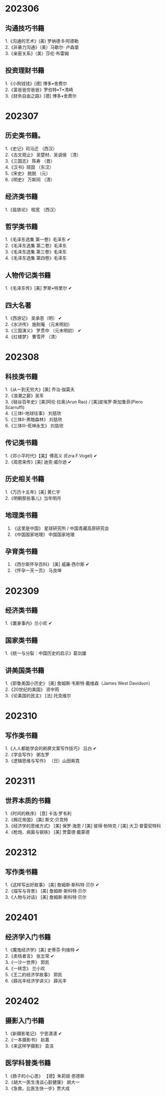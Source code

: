# 202306
## 沟通技巧书籍
1.《沟通的艺术》(美) 罗纳德·B·阿德勒  
2.《非暴力沟通》（美）马歇尔· 卢森堡  
3.《亲密关系》（美）莎伦·布雷姆  
## 投资理财书籍
1.《小狗钱钱》[德] 博多•舍费尔  
2.《富爸爸穷爸爸》罗伯特•T•清崎  
3.《财务自由之路》[德] 博多•舍费尔  

# 202307
## 历史类书籍。  
1.《史记》司马迁 （西汉）  
2.《古文观止》 吴楚材、吴调侯 （清）  
3.《三国志》 陈寿 （晋）  
4.《汉书》班固 （东汉）  
5.《宋史》 脱脱 （元）  
6.《明史》 万斯同 （清）
## 经济类书籍
1.《盐铁论》 桓宽 （西汉）
## 哲学类书籍
1.《毛泽东选集 第一卷》毛泽东 ✔  
2.《毛泽东选集 第二卷》毛泽东  
3.《毛泽东选集 第三卷》毛泽东  
4.《毛泽东选集 第四卷》毛泽东
## 人物传记类书籍
1.《毛泽东传》[美] 罗斯•特里尔 ✔
## 四大名著
1.《西游记》 吴承恩（明）  ✔  
2.《水浒传》 施耐庵 （元末明初）  
3.《三国演义》 罗贯中 （元末明初） ✔  
4.《红楼梦》 曹雪芹 （清）
# 202308
## 科技类书籍
1.《从一到无穷大》[美] 乔治·伽莫夫  
2.《浪潮之巅》吴军  
3.《硅谷百年史》[美]阿伦·拉奥(Arun Rao) / [美]皮埃罗·斯加鲁菲(Piero Scarruffi)  
4.《三体I-地球往事》 刘慈欣  
5.《三体II-黑暗森林》 刘慈欣  
6.《三体III-死神永生》 刘慈欣  
## 传记类书籍
1.《邓小平时代》【美】傅高义 (Ezra.F.Vogel)  ✔  
2.《周恩来传》[美] 迪克·威尔逊 ✔
## 历史相关书籍
1.《万历十五年》[美] 黄仁宇  
2.《明朝那些事儿》当年明月
## 地理类书籍
1. 《这里是中国》 星球研究所 / 中国青藏高原研究会
2. 《中国国家地理》 中国国家地理
## 孕育类书籍
1. 《西尔斯怀孕百科》 [美] 威廉·西尔斯  ✔  
2. 《怀孕一天一页》 马良坤
# 202309
## 经济类书籍
1.《置身事内》兰小欢  ✔
## 国家类书籍
1.《统一与分裂：中国历史的启示》葛剑雄
## 讲美国类书籍
1.《耶鲁美国小历史》 [美] 詹姆斯·韦斯特·戴维森（James West Davidson）  
2.《20世纪的美国》  资中筠  
3.《论美国的民主》  [法] 托克维尔  
# 202310
## 写作类书籍
1.《人人都能学会的刷屏文案写作技巧》 吕白  ✔  
2.《学会写作》 粥左罗  
3.《逻辑思维与写作》  （日）山田紫霓
# 202311
## 世界本质的书籍
1.《时间的秩序》  [意] 卡洛·罗韦利  
2.《棉花帝国》 [美] 斯文·贝克特  
3.《经济学的思维方式》  [美] 保罗·海恩 / [美] 彼得·勃特克 / [美] 大卫·普雷契特科  
4.《枪炮、病菌与钢铁》  [美] 贾雷德·戴蒙德  
# 202312
## 写作类书籍
1.《这样写出好故事》 [美] 詹姆斯·斯科特·贝尔  ✔  
2.《描写与背景》  [美] 詹姆斯·斯科特·贝尔   
3.《人物与对话》   [美] 詹姆斯·斯科特·贝尔  
# 202401
## 经济学入门书籍
1.《魔鬼经济学》[美] 史蒂芬·列维特  ✔  
2.《卖桔者言》 张五常  ✔  
3.《一沙一世界》 郭凯  
4.《一转念》 兰小欢  
5.《王二的经济学故事》 郭凯  
6.《薛兆丰经济学讲义》 薛兆丰  
# 202402
## 摄影入门书籍
1.《新摄影笔记》 宁思潇潇  ✔  
2.《一本摄影书》 赵嘉  
3.《来这样学摄影》 袁洁  
## 医学科普类书籍
1.《肠子的小心思》  【德】朱莉娅·恩德斯  
2.《胡大一医生浅谈心脏健康》  胡大一  
3.《急救，比医生快一步》贾大成  